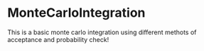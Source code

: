 # MonteCarloIntegration

This is a basic monte carlo integration using different methots of acceptance and probability check!

